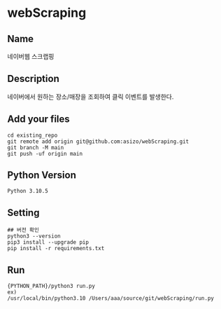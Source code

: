 # webScraping


## Name
네이버웹 스크랩핑

## Description
네이버에서 원하는 장소/매장을 조회하여 클릭 이벤트를 발생한다. 

## Add your files
```
cd existing_repo
git remote add origin git@github.com:asizo/webScraping.git
git branch -M main
git push -uf origin main
```

## Python Version
```
Python 3.10.5
```

## Setting
```
## 버전 확인
python3 --version
pip3 install --upgrade pip
pip install -r requirements.txt
```

## Run
```
{PYTHON_PATH}/python3 run.py
ex) 
/usr/local/bin/python3.10 /Users/aaa/source/git/webScraping/run.py 
```







